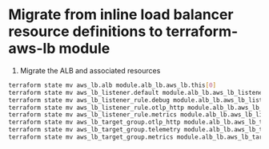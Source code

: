 # Migrate from inline load balancer resource definitions to terraform-aws-lb module

1. Migrate the ALB and associated resources

```bash
terraform state mv aws_lb.alb module.alb_lb.aws_lb.this[0]
terraform state mv aws_lb_listener.default module.alb_lb.aws_lb_listener.frontend_https[0]
terraform state mv aws_lb_listener_rule.debug module.alb_lb.aws_lb_listener_rule.https_listener_rule[0]
terraform state mv aws_lb_listener_rule.otlp_http module.alb_lb.aws_lb_listener_rule.https_listener_rule[1]
terraform state mv aws_lb_listener_rule.metrics module.alb_lb.aws_lb_listener_rule.https_listener_rule[2]
terraform state mv aws_lb_target_group.otlp_http module.alb_lb.aws_lb_target_group.main[1]
terraform state mv aws_lb_target_group.telemetry module.alb_lb.aws_lb_target_group.main[0]
terraform state mv aws_lb_target_group.metrics module.alb_lb.aws_lb_target_group.main[2]
```